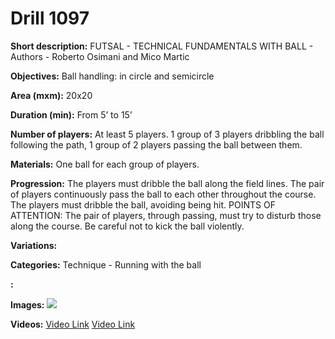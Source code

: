 # Drill 1097

**Short description:**
FUTSAL - TECHNICAL FUNDAMENTALS WITH BALL - Authors - Roberto Osimani and Mico Martic

**Objectives:**
Ball handling: in circle and semicircle

**Area (mxm):**
20x20

**Duration (min):**
From 5’ to 15’

**Number of players:**
At least 5 players. 1 group of 3 players dribbling the ball following the path, 1 group of 2 players passing the ball between them.

**Materials:**
One ball for each group of players.

**Progression:**
The players must dribble the ball along the field lines. The pair of players continuously pass the ball to each other throughout the course. The players must dribble the ball, avoiding being hit. POINTS OF ATTENTION: The pair of players, through passing, must try to disturb those along the course. Be careful not to kick the ball violently.

**Variations:**


**Categories:**
Technique - Running with the ball

**:**


**Images:**
![](https://www.coachingfutsal.com/\images\2fc676558ded519466321421aa30c137bdfe5b152a2b98e5a53aaac4149544dc016e799e3faf04422f8a68e206db813a0f3649382b7cffe3272484f06e0c113c52c1e51e8668a.jpg)

**Videos:**
[Video Link](https://www.youtube.com/embed/68-uYltLAb0)
[Video Link](https://www.youtube.com/embed/YVW7eez-ICo)

